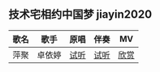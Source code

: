 ## 技术宅相约中国梦 jiayin2020
|歌名|歌手|原唱|伴奏|MV|
|:----:|:----:|:----:|:----:|:----:|
|萍聚|卓依婷|[试听](http://ec.sycdn.kuwo.cn/daa20a22ce64a2d337165ce0704386c8/620d1677/resource/n3/20/76/3782818915.mp3)|[试听](https://wsaudiobssdlbig.yun.kugou.com/202202162323/86c78cf2819536e2769419327e3ad4c2/bss/extname/wsaudio/13b80d1de68bf40804d263e03a3448a1.mp3)|[欣赏](https://www.bilibili.com/video/BV1BW411i7aK)|
